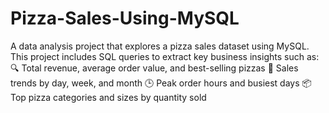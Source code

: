 # Pizza-Sales-Using-MySQL
A data analysis project that explores a pizza sales dataset using MySQL. This project includes SQL queries to extract key business insights such as:  🔍 Total revenue, average order value, and best-selling pizzas  📅 Sales trends by day, week, and month  🕒 Peak order hours and busiest days  📦 Top pizza categories and sizes by quantity sold
